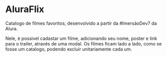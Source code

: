 # AluraFlix
Catalogo de filmes favoritos, desenvolvido a partir da #ImersãoDev7 da Alura.


Nele, é possivel cadastar um filme, adicionando seu nome, poster e link para o trailer, através de uma modal.
Os filmes ficam lado a lado, como se fosse um catalogo, podendo excluir unitariamente cada um.
